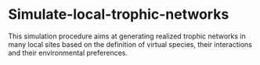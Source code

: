 # Simulate-local-trophic-networks
This simulation procedure aims at generating realized trophic networks in many local sites based on the definition of virtual species, their interactions and their environmental preferences. 
